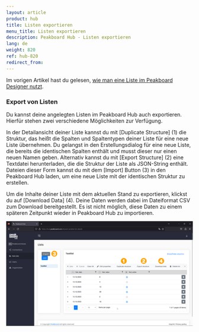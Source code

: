 ```yaml
---
layout: article
product: hub
title: Listen exportieren
menu_title: Listen exportieren
description: Peakboard Hub - Listen exportieren
lang: de
weight: 820
ref: hub-820
redirect_from:
---
```


Im vorigen Artikel hast du gelesen, [wie man eine Liste im Peakboard Designer nutzt](/hub/de-hub_use-list.html).

### Export von Listen

Du kannst deine angelegten Listen im Peakboard Hub auch exportieren. Hierfür stehen zwei verschiedene Möglichkeiten zur Verfügung.

In der Detailansicht deiner Liste kannst du mit [Duplicate Structure] (1) die Struktur, das heißt die Spalten und Spaltentypen deiner Liste für eine neue Liste übernehmen. Du gelangst in den Erstellungsdialog für eine neue Liste, die bereits die identischen Spalten enthält und musst dieser nur einen neuen Namen geben.
Alternativ kannst du mit [Export Structure] (2) eine Textdatei herunterladen, die die Struktur der Liste als JSON-String enthält.
Dateien dieser Form kannst du mit dem [Import] Button (3) in den Peakboard Hub laden, um eine neue Liste mit der identischen Struktur zu erstellen.

Um die Inhalte deiner Liste mit dem aktuellen Stand zu exportieren, klickst du auf [Download Data] (4).
Deine Daten werden dabei im Dateiformat CSV zum Download bereitgestellt.
Es ist nicht möglich, diese Daten zu einem späteren Zeitpunkt wieder in Peakboard Hub zu importieren.

![Listen exportieren](/assets/images/hub/de_hub_list-05.png)
